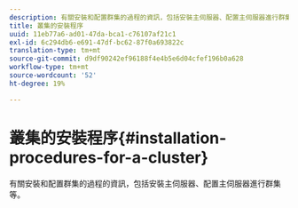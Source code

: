 ```yaml
---
description: 有關安裝和配置群集的過程的資訊，包括安裝主伺服器、配置主伺服器進行群集等。
title: 叢集的安裝程序
uuid: 11eb77a6-ad01-47da-bca1-c76107af21c1
exl-id: 6c294db6-e691-47df-bc62-87f0a693822c
translation-type: tm+mt
source-git-commit: d9df90242ef96188f4e4b5e6d04cfef196b0a628
workflow-type: tm+mt
source-wordcount: '52'
ht-degree: 19%

---
```


# 叢集的安裝程序{#installation-procedures-for-a-cluster}

有關安裝和配置群集的過程的資訊，包括安裝主伺服器、配置主伺服器進行群集等。
